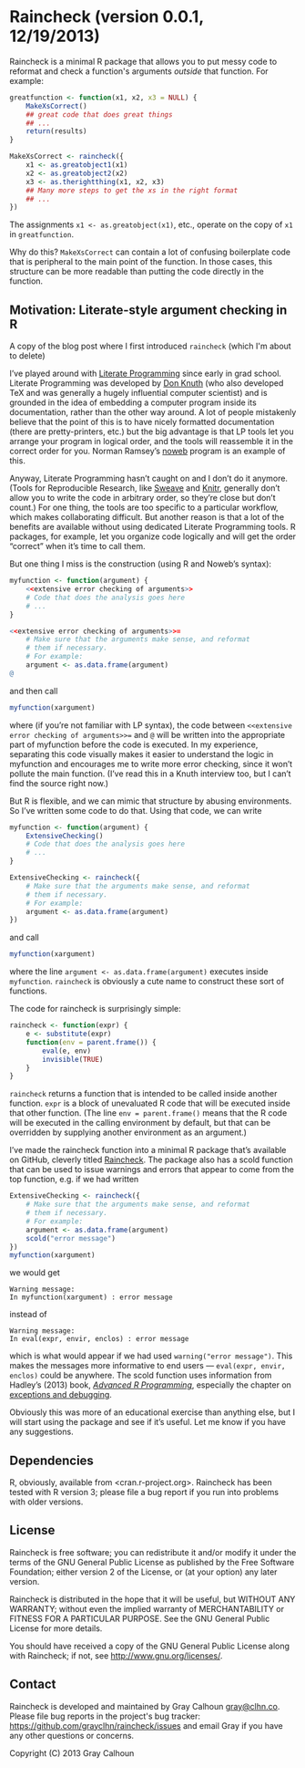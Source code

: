 Raincheck (version 0.0.1, 12/19/2013)
=====================================

Raincheck is a minimal R package that allows you to put messy code to
reformat and check a function's arguments *outside* that function.
For example:
```R
greatfunction <- function(x1, x2, x3 = NULL) {
    MakeXsCorrect()
    ## great code that does great things
    ## ...
    return(results)
}

MakeXsCorrect <- raincheck({
    x1 <- as.greatobject1(x1)
    x2 <- as.greatobject2(x2)
    x3 <- as.therightthing(x1, x2, x3)
    ## Many more steps to get the xs in the right format
    ## ...
})
```
The assignments `x1 <- as.greatobject(x1)`, etc., operate on the copy
of `x1` in `greatfunction`.

Why do this? `MakeXsCorrect` can contain a lot of confusing
boilerplate code that is peripheral to the main point of the
function. In those cases, this structure can be more readable than
putting the code directly in the function.

Motivation: Literate-style argument checking in R
-------------------------------------------------

A copy of the blog post where I first introduced `raincheck` (which
I'm about to delete)

I’ve played around with [Literate Programming][1] since early in grad
school. Literate Programming was developed by [Don Knuth][2] (who also
developed TeX and was generally a hugely influential computer
scientist) and is grounded in the idea of embedding a computer program
inside its documentation, rather than the other way around. A lot of
people mistakenly believe that the point of this is to have nicely
formatted documentation (there are pretty-printers, etc.) but the big
advantage is that LP tools let you arrange your program in logical
order, and the tools will reassemble it in the correct order for
you. Norman Ramsey’s [noweb][3] program is an example of this.

Anyway, Literate Programming hasn’t caught on and I don’t do it
anymore. (Tools for Reproducible Research, like [Sweave][4] and [Knitr][5],
generally don’t allow you to write the code in arbitrary order, so
they’re close but don’t count.) For one thing, the tools are too
specific to a particular workflow, which makes collaborating
difficult. But another reason is that a lot of the benefits are
available without using dedicated Literate Programming tools. R
packages, for example, let you organize code logically and will get
the order “correct” when it’s time to call them.

But one thing I miss is the construction (using R and Noweb’s syntax):
```R
myfunction <- function(argument) {
    <<extensive error checking of arguments>>
    # Code that does the analysis goes here
    # ...
}

<<extensive error checking of arguments>>=
    # Make sure that the arguments make sense, and reformat
    # them if necessary. 
    # For example:
    argument <- as.data.frame(argument)
@
```
and then call
```R
myfunction(xargument)
```
where (if you’re not familiar with LP syntax), the code between
`<<extensive error checking of arguments>>=` and `@` will be written
into the appropriate part of myfunction before the code is
executed. In my experience, separating this code visually makes it
easier to understand the logic in myfunction and encourages me to
write more error checking, since it won’t pollute the main
function. (I’ve read this in a Knuth interview too, but I can’t find
the source right now.)

But R is flexible, and we can mimic that structure by abusing
environments. So I’ve written some code to do that. Using that code,
we can write
```R
myfunction <- function(argument) {
    ExtensiveChecking()
    # Code that does the analysis goes here
    # ...
}

ExtensiveChecking <- raincheck({
    # Make sure that the arguments make sense, and reformat
    # them if necessary. 
    # For example:
    argument <- as.data.frame(argument)
})
```
and call
```R
myfunction(xargument)
```
where the line `argument <- as.data.frame(argument)` executes inside
`myfunction`. `raincheck` is obviously a cute name to construct these
sort of functions.

The code for raincheck is surprisingly simple:
```R
raincheck <- function(expr) {
    e <- substitute(expr)
    function(env = parent.frame()) {
        eval(e, env)
        invisible(TRUE)
    }
}
```
`raincheck` returns a function that is intended to be called inside
another function. `expr` is a block of unevaluated R code that will be
executed inside that other function. (The line `env = parent.frame()`
means that the R code will be executed in the calling environment by
default, but that can be overridden by supplying another environment
as an argument.)

I’ve made the raincheck function into a minimal R package that’s
available on GitHub, cleverly titled [Raincheck][6]. The package also has a
scold function that can be used to issue warnings and errors that
appear to come from the top function, e.g. if we had written
```R
ExtensiveChecking <- raincheck({
    # Make sure that the arguments make sense, and reformat
    # them if necessary. 
    # For example:
    argument <- as.data.frame(argument)
    scold("error message")
})
myfunction(xargument)
```
we would get
```
Warning message:
In myfunction(xargument) : error message
```
instead of
```
Warning message:
In eval(expr, envir, enclos) : error message
```
which is what would appear if we had used `warning("error message")`.
This makes the messages more informative to end users —
`eval(expr, envir, enclos)` could be anywhere. The scold function uses
information from Hadley’s (2013) book, *[Advanced R Programming][7]*,
especially the chapter on [exceptions and debugging][8].

Obviously this was more of an educational exercise than anything else,
but I will start using the package and see if it’s useful. Let me know
if you have any suggestions.

[1]: http://en.wikipedia.org/wiki/Literate_programming
[2]: http://www-cs-faculty.stanford.edu/~knuth/
[3]: http://www.cs.tufts.edu/~nr/noweb/
[4]: http://en.wikipedia.org/wiki/Sweave
[5]: http://yihui.name/knitr/
[6]: https://github.com/grayclhn/raincheck
[7]: http://adv-r.had.co.nz/
[8]: http://adv-r.had.co.nz/Exceptions-Debugging.html

Dependencies
------------

R, obviously, available from <cran.r-project.org>. Raincheck has been
tested with R version 3; please file a bug report if you run into
problems with older versions.

License
-------

Raincheck is free software; you can redistribute it and/or modify it
under the terms of the GNU General Public License as published by the
Free Software Foundation; either version 2 of the License, or (at your
option) any later version.

Raincheck is distributed in the hope that it will be useful, but
WITHOUT ANY WARRANTY; without even the implied warranty of
MERCHANTABILITY or FITNESS FOR A PARTICULAR PURPOSE.  See the GNU
General Public License for more details.

You should have received a copy of the GNU General Public License
along with Raincheck; if not, see <http://www.gnu.org/licenses/>.

Contact
-------

Raincheck is developed and maintained by Gray Calhoun
<gray@clhn.co>. Please file bug reports in the project's bug tracker:
<https://github.com/grayclhn/raincheck/issues> and email Gray if you
have any other questions or concerns.

Copyright (C) 2013 Gray Calhoun
